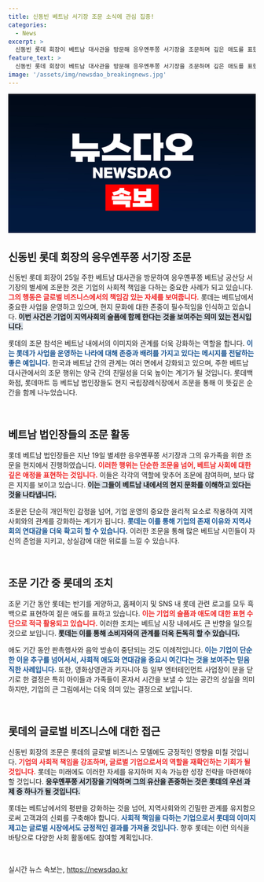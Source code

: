```yaml
---
title: 신동빈 베트남 서기장 조문 소식에 관심 집중!
categories:
  - News
excerpt: >
  신동빈 롯데 회장이 베트남 대사관을 방문해 응우옌푸쫑 서기장을 조문하며 깊은 애도를 표했습니다. 베트남 내 롯데 관련 사업장도 조의 표명을 위해 다양한 조치를 취하고 있습니다. 자세한 소식, 클릭하세요!
feature_text: >
  신동빈 롯데 회장이 베트남 대사관을 방문해 응우옌푸쫑 서기장을 조문하며 깊은 애도를 표했습니다. 베트남 내 롯데 관련 사업장도 조의 표명을 위해 다양한 조치를 취하고 있습니다. 자세한 소식, 클릭하세요!
image: '/assets/img/newsdao_breakingnews.jpg'
---
```


<p><img src="/assets/img/newsdao_breakingnews.jpg" alt="ontimetimes 속보" /></p>

<h2 data-ke-size="size26">신동빈 롯데 회장의 응우옌푸쫑 서기장 조문</h2>

<p data-ke-size="size16" class="line">신동빈 롯데 회장이 25일 주한 베트남 대사관을 방문하여 응우옌푸쫑 베트남 공산당 서기장의 별세에 조문한 것은 기업의 사회적 책임을 다하는 중요한 사례가 되고 있습니다. <b><span style="color: #ee2323;">그의 행동은 글로벌 비즈니스에서의 책임감 있는 자세를 보여줍니다.</span></b> 롯데는 베트남에서 중요한 사업을 운영하고 있으며, 현지 문화에 대한 존중이 필수적임을 인식하고 있습니다. <b><span style="background-color: #21538527;">이번 사건은 기업이 지역사회의 슬픔에 함께 한다는 것을 보여주는 의미 있는 전시입니다.</span></b> </p>

<p data-ke-size="size16" class="line">롯데의 조문 참석은 베트남 내에서의 이미지와 관계를 더욱 강화하는 역할을 합니다. <b><span style="color: #1a5490;">이는 롯데가 사업을 운영하는 나라에 대해 존중과 배려를 가지고 있다는 메시지를 전달하는 좋은 예입니다.</span></b> 한국과 베트남 간의 관계는 여러 면에서 강화되고 있으며, 주한 베트남 대사관에서의 조문 행위는 양국 간의 친밀성을 더욱 높이는 계기가 될 것입니다. 롯데백화점, 롯데마트 등 베트남 법인장들도 현지 국립장례식장에서 조문을 통해 이 뜻깊은 순간을 함께 나누었습니다.</p>

<p data-ke-size="size16">&nbsp;</p>

<h2 data-ke-size="size26">베트남 법인장들의 조문 활동</h2>

<p data-ke-size="size16" class="line">롯데 베트남 법인장들은 지난 19일 별세한 응우옌푸쫑 서기장과 그의 유가족을 위한 조문을 현지에서 진행하였습니다. <b><span style="color: #ee2323;">이러한 행위는 단순한 조문을 넘어, 베트남 사회에 대한 깊은 애정을 표현하는 것입니다.</span></b> 이들은 각각의 역할에 맞추어 조문에 참여하며, 보다 많은 지지를 보이고 있습니다. <b><span style="background-color: #21538527;">이는 그들이 베트남 내에서의 현지 문화를 이해하고 있다는 것을 나타냅니다.</span></b> </p>

<p data-ke-size="size16" class="line">조문은 단순히 개인적인 감정을 넘어, 기업 운영의 중요한 윤리적 요소로 작용하여 지역사회와의 관계를 강화하는 계기가 됩니다. <b><span style="color: #1a5490;">롯데는 이를 통해 기업의 존재 이유와 지역사회의 연대감을 더욱 확고히 할 수 있습니다.</span></b> 이러한 조문을 통해 많은 베트남 시민들이 자신의 존엄을 지키고, 상실감에 대한 위로를 느낄 수 있습니다.</p>

<p data-ke-size="size16">&nbsp;</p>

<h2 data-ke-size="size26">조문 기간 중 롯데의 조치</h2>

<p data-ke-size="size16" class="line">조문 기간 동안 롯데는 반기를 게양하고, 홈페이지 및 SNS 내 롯데 관련 로고를 모두 흑백으로 표현하여 짙은 애도를 표하고 있습니다. <b><span style="color: #ee2323;">이는 기업의 슬픔과 애도에 대한 표현 수단으로 적극 활용되고 있습니다.</span></b> 이러한 조치는 베트남 시장 내에서도 큰 반향을 일으킬 것으로 보입니다. <b><span style="background-color: #21538527;">롯데는 이를 통해 소비자와의 관계를 더욱 돈독히 할 수 있습니다.</span></b> </p>

<p data-ke-size="size16" class="line">애도 기간 동안 판촉행사와 음악 방송이 중단되는 것도 이례적입니다. <b><span style="color: #1a5490;">이는 기업이 단순한 이윤 추구를 넘어서서, 사회적 애도와 연대감을 중요시 여긴다는 것을 보여주는 믿음직한 사례입니다.</span></b> 또한, 영화상영관과 키자니아 등 일부 엔터테인먼트 사업장이 문을 닫기로 한 결정은 특히 아이들과 가족들이 혼자서 시간을 보낼 수 있는 공간의 상실을 의미하지만, 기업의 큰 그림에서는 더욱 의미 있는 결정으로 보입니다.</p>

<p data-ke-size="size16">&nbsp;</p>

<h2 data-ke-size="size26">롯데의 글로벌 비즈니스에 대한 접근</h2>

<p data-ke-size="size16" class="line">신동빈 회장의 조문은 롯데의 글로벌 비즈니스 모델에도 긍정적인 영향을 미칠 것입니다. <b><span style="color: #ee2323;">기업의 사회적 책임을 강조하며, 글로벌 기업으로서의 역할을 재확인하는 기회가 될 것입니다.</span></b> 롯데는 미래에도 이러한 자세를 유지하며 지속 가능한 성장 전략을 마련해야 할 것입니다. <b><span style="background-color: #21538527;">응우옌푸쫑 서기장을 기억하며 그의 유산을 존중하는 것은 롯데의 우선 과제 중 하나가 될 것입니다.</span></b> </p>

<p data-ke-size="size16" class="line">롯데는 베트남에서의 평판을 강화하는 것을 넘어, 지역사회와의 긴밀한 관계를 유지함으로써 고객과의 신뢰를 구축해야 합니다. <b><span style="color: #1a5490;">사회적 책임을 다하는 기업으로서 롯데의 이미지 제고는 글로벌 시장에서도 긍정적인 결과를 가져올 것입니다.</span></b> 향후 롯데는 이런 의식을 바탕으로 다양한 사회 활동에도 참여할 계획입니다.</p>

<p data-ke-size="size16">&nbsp;</p>
실시간 뉴스 속보는, <a href="https://newsdao.kr" rel="dofollow">https://newsdao.kr</a>


